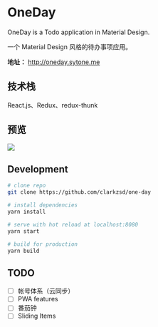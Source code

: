 # OneDay

OneDay is a Todo application in Material Design.

一个 Material Design 风格的待办事项应用。

**地址：** http://oneday.sytone.me

## 技术栈

React.js、Redux、redux-thunk

## 预览

![](https://i.loli.net/2018/03/27/5aba25810e467.jpg)

## Development

```bash
# clone repo
git clone https://github.com/clarkzsd/one-day

# install dependencies
yarn install

# serve with hot reload at localhost:8080
yarn start

# build for production
yarn build
```

## TODO

- [ ] 帐号体系（云同步）
- [ ] PWA features
- [ ] 番茄钟
- [ ] Sliding Items
